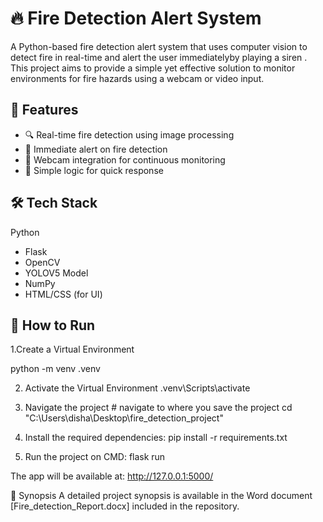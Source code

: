 # 🔥 Fire Detection Alert System

A Python-based fire detection alert system that uses computer vision to detect fire in real-time and alert the user immediatelyby playing a siren . This project aims to provide a simple yet effective solution to monitor environments for fire hazards using a webcam or video input.

## 🚀 Features

- 🔍 Real-time fire detection using image processing
- 🔔 Immediate alert on fire detection
- 🎥 Webcam integration for continuous monitoring
- 🧠 Simple logic for quick response

## 🛠️ Tech Stack

 Python
- Flask
- OpenCV
- YOLOV5 Model
- NumPy
- HTML/CSS (for UI)

## 🧪 How to Run

1.Create a Virtual Environment

python -m venv .venv

2. Activate the Virtual Environment
   .venv\Scripts\activate

3. Navigate the project # navigate to where you save the project
   cd "C:\Users\disha\Desktop\fire_detection_project" 
   
4. Install the required dependencies:
 pip install -r requirements.txt

5. Run the project on CMD:
flask run

The app will be available at:
http://127.0.0.1:5000/


📄 Synopsis
A detailed project synopsis is available in the Word document [Fire_detection_Report.docx] included in the repository.
